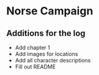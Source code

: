 # Norse Campaign

## Additions for the log

- Add chapter 1
- Add images for locations
- Add all character descriptions
- Fill out README
